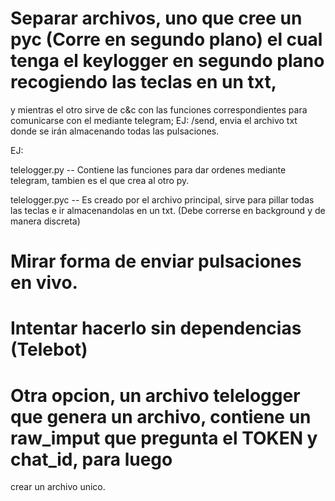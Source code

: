 # Separar archivos, uno que cree un pyc (Corre en segundo plano) el cual tenga el keylogger en segundo plano recogiendo las teclas en un txt, 
y mientras el otro sirve de c&c con las funciones correspondientes para comunicarse con el mediante telegram; EJ: /send, envia el archivo txt 
donde se irán almacenando todas las pulsaciones.

EJ:

telelogger.py -- Contiene las funciones para dar ordenes mediante telegram, tambien es el que crea al otro py.

telelogger.pyc -- Es creado por el archivo principal, sirve para pillar todas las teclas e ir almacenandolas en un txt. (Debe correrse en
background y de manera discreta)


# Mirar forma de enviar pulsaciones en vivo.

# Intentar hacerlo sin dependencias (Telebot)




# Otra opcion, un archivo telelogger que genera un archivo, contiene un raw_imput que pregunta el TOKEN y chat_id, para luego
crear un archivo unico.
